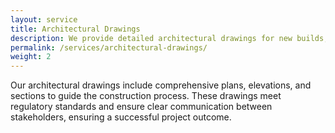 ```yaml
---
layout: service
title: Architectural Drawings
description: We provide detailed architectural drawings for new builds, renovations, and additions.
permalink: /services/architectural-drawings/
weight: 2
---
```


Our architectural drawings include comprehensive plans, elevations, and sections to guide the construction process. These drawings meet regulatory standards and ensure clear communication between stakeholders, ensuring a successful project outcome.
